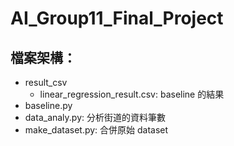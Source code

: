 # AI_Group11_Final_Project
## 檔案架構：
- result_csv    
  - linear_regression_result.csv: baseline 的結果   
- baseline.py  
- data_analy.py: 分析街道的資料筆數   
- make_dataset.py: 合併原始 dataset
